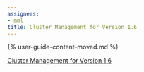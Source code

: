 ```yaml
---
assignees:
- mml
title: Cluster Management for Version 1.6
---
```


{% user-guide-content-moved.md %}

[Cluster Management for Version 1.6](/docs/tasks/administer-cluster/upgrade-1-6/)
